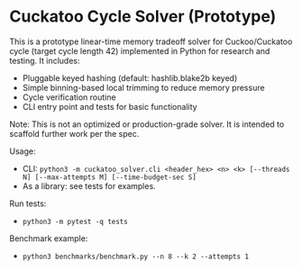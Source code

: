 # Cuckatoo Cycle Solver (Prototype)

This is a prototype linear-time memory tradeoff solver for Cuckoo/Cuckatoo cycle (target cycle length 42) implemented in Python for research and testing. It includes:

- Pluggable keyed hashing (default: hashlib.blake2b keyed)
- Simple binning-based local trimming to reduce memory pressure
- Cycle verification routine
- CLI entry point and tests for basic functionality

Note: This is not an optimized or production-grade solver. It is intended to scaffold further work per the spec.

Usage:

- CLI: `python3 -m cuckatoo_solver.cli <header_hex> <n> <k> [--threads N] [--max-attempts M] [--time-budget-sec S]`
- As a library: see tests for examples.

Run tests:

- `python3 -m pytest -q tests`

Benchmark example:

- `python3 benchmarks/benchmark.py --n 8 --k 2 --attempts 1`
